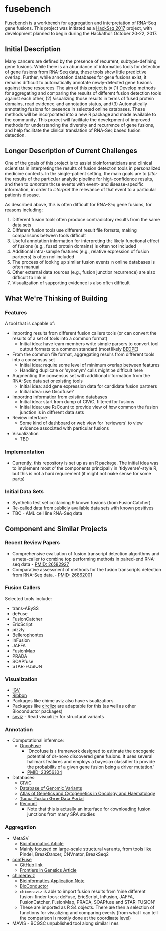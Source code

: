 # fusebench

Fusebench is a workbench for aggregation and interpretation of RNA-Seq gene fusions. This project was initiated as a [HackSeq 2017](http://www.hackseq.com/) project, with development planned to begin during the Hackathon October 20-22, 2017.

## Initial Description

Many cancers are defined by the presence of recurrent, subtype-defining gene fusions. While there is an abundance of informatics tools for detection of gene fusions from RNA-Seq data, these tools show little predictive overlap. Further, while annotation databases for gene fusions exist, it remains difficult to automatically annotate newly-detected gene fusions against these resources. The aim of this project is to (1) Develop methods for aggregating and comparing the results of different fusion detection tools against each other, (2) Visualizing those results in terms of fused protein domains, read evidence, and annotation status, and (3) Automatically annotating fusions for presence in selected online databases. These methods will be incorporated into a new R package and made available to the community. This project will facilitate the development of improved methods for understanding the diversity and recurrence of gene fusions, and help facilitate the clinical translation of RNA-Seq based fusion detection.

## Longer Description of Current Challenges

One of the goals of this project is to assist bioinformaticians and clinical scientists in interpreting the results of fusion detection tools in personalized medicine contexts. In the single-patient setting, the main goals are to _filter_ the results of the particular analytic pipeline for high-confidence results, and then to _annotate_ those events with event- and disease-specific information, in order to _interpret_ the relevance of that event to a particular patients disease.

As described above, this is often difficult for RNA-Seq gene fusions, for reasons including:

1. Different fusion tools often produce contradictory results from the same data sets
2. Different fusion tools use different result file formats, making comparisons between tools difficult
3. Useful annotation information for interpreting the likely functional effect of fusions (e.g., fused protein domains) is often not included
4. Additional intra-sample features (e.g., relative expression of fusion partners) is often not included
5. The process of looking up similar fusion events in online databases is often manual
6. Other external data sources (e.g., fusion junction recurrence) are also difficult to link in
7. Visualization of supporting evidence is also often difficult

## What We're Thinking of Building

### Features

A tool that is capable of:

- Importing results from different fusion callers tools (or can convert the results of a set of tools into a common format)
    - Initial idea: have team members write simple parsers to convert tool output formats to a common standard (most likely [BEDPE](http://bedtools.readthedocs.io/en/latest/content/general-usage.html))
- From the common file format, aggregating results from different tools into a consensus set
    - Initial idea: require some level of minimum overlap between features
    - Handling duplicate or 'synonym' calls might be difficult here
- Augmenting the consensus set with additional information from the RNA-Seq data set or existing tools
    - Initial idea: add gene expression data for candidate fusion partners
    - Initial idea: use Oncofuse?
- Importing information from existing databases
    - Initial idea: start from dump of CIViC, filtered for fusions
    - Initial idea: use ReCount to provide view of how common the fusion junction is in different data sets
- Review interface
    - Some kind of dashboard or web view for 'reviewers' to view evidence associated with particular fusions
- Visualization
    - TBD

### Implementation

- Currently, this repository is set up as an R package. The initial idea was to implement most of the components principally in 'tidyverse'-style R, but this is not a hard requirement (it might not make sense for some parts)

### Initial Data Sets

- Synthetic test set containing 9 known fusions (from FusionCatcher)
- Re-called data from publicly available data sets with known positives
- TBC - AML cell line RNA-Seq data

## Component and Similar Projects

### Recent Review Papers

- Comprehensive evaluation of fusion transcript detection algorithms and a meta-caller to combine top performing methods in paired-end RNA-seq data - [PMID: 26582927](https://www.ncbi.nlm.nih.gov/pubmed/26582927)
- Comparative assessment of methods for the fusion transcripts detection from RNA-Seq data. - [PMID: 26862001](https://www.ncbi.nlm.nih.gov/pubmed/26862001)

### Fusion Callers

Selected tools include:

- trans-ABySS
- deFuse
- FusionCatcher
- EricScript
- pizzly
- Bellerophontes
- InFusion
- JAFFA
- FusionMap
- PRADA
- SOAPfuse 
- STAR-FUSION

### Visualization

- [IGV](http://software.broadinstitute.org/software/igv/)
- [Ribbon](http://genomeribbon.com/)
- Packages like chimeraviz also have visualizations
- Packages like [circlize](https://github.com/jokergoo/circlize) are adaptable for this (as well as other Bioconductor packages)
- [svviz](https://github.com/svviz/svviz) - Read visualizer for structural variants

### Annotation

- Computational inference:
    - [OncoFuse](https://github.com/mikessh/oncofuse)
        - 'Oncofuse is a framework designed to estimate the oncogenic potential of de-novo discovered gene fusions. It uses several hallmark features and employs a bayesian classifier to provide the probability of a given gene fusion being a driver mutation.'
        - [PMID: 23956304](https://www.ncbi.nlm.nih.gov/pubmed/23956304)
- Databases: 
    - [CIViC](https://civic.genome.wustl.edu/home)
    - [Database of Genomic Variants](http://dgv.tcag.ca/dgv/app/home)
    - [Atlas of Genetics and Cytogenetics in Oncology and Haematology](http://atlasgeneticsoncology.org/)
    - [Tumor Fusion Gene Data Portal](http://54.84.12.177/PanCanFusV2/)
    - [Recount](https://www.biorxiv.org/content/early/2016/08/08/068478)
        - Note that this is actually an interface for downloading fusion junctions from many SRA studies

### Aggregation

- MetaSV
    - [Bioinformatics Article](https://academic.oup.com/bioinformatics/article-lookup/doi/10.1093/bioinformatics/btv204)
    - Mainly focused on large-scale structural variants, from tools like Pindel, BreakDancer, CNVnator, BreakSeq2
- [confFuse](https://www.frontiersin.org/articles/10.3389/fgene.2017.00137/full) 
    - [GitHub link](https://github.com/Zhiqin-HUANG/confFuse)
    - [Frontiers in Genetics Article](https://www.frontiersin.org/articles/10.3389/fgene.2017.00137/full)
- [chimeraviz](https://github.com/stianlagstad/chimeraviz)
    - [Bioinformatics Application Note](https://academic.oup.com/bioinformatics/article/33/18/2954/3835381/chimeraviz-a-tool-for-visualizing-chimeric-RNA)
    - [BioConductor](https://bioconductor.org/packages/release/bioc/html/chimeraviz.html)
    - `chimeraviz` is able to import fusion results from 'nine different fusion-finder tools: deFuse, EricScript, InFusion, JAFFA, FusionCatcher, FusionMap, PRADA, SOAPfuse and STAR-FUSION'
    - These are imported as R S4 objects. There are then a selection of functions for visualizing and comparing events (from what I can tell the comparison is mostly done at the coordinate level) 
- MAVIS - BCGSC unpublished tool along similar lines
